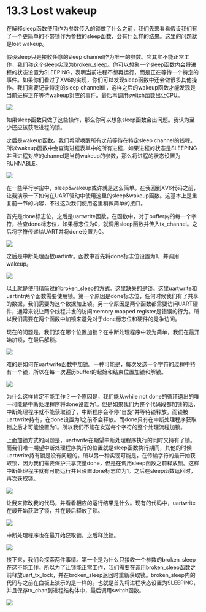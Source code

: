 # 13.3 Lost wakeup

在解释sleep函数使用作为参数传入的锁做了什么之前，我们先来看看假设我们有了一个更简单的不带锁作为参数的sleep函数，会有什么样的结果。这里的问题就是lost wakeup。

假设sleep只是接收任意的sleep channel作为唯一的参数。它其实不能正常工作，我们称这个sleep实现为broken\_sleep。你可以想象一个sleep函数内会将进程的状态设置为SLEEPING，表明当前进程不想再运行，而是正在等待一个特定的事件。如果你们看过了XV6的实现，你们可以发现sleep函数中还会做很多其他操作。我们需要记录特定的sleep channel值，这样之后的wakeup函数才能发现是当前进程正在等待wakeup对应的事件。最后再调用switch函数出让CPU。

![](../.gitbook/assets/image%20%28508%29.png)

如果sleep函数只做了这些操作，那么你可以想象sleep函数会出问题。我认为至少还应该获取进程的锁。

之后是wakeup函数。我们希望唤醒所有之前等待在特定sleep channel的线程。所以wakeup函数中会查询进程表单中的所有进程，如果进程的状态是SLEEPING并且进程对应的channel是当前wakeup的参数，那么将进程的状态设置为RUNNABLE。

![](../.gitbook/assets/image%20%28563%29.png)

在一些平行宇宙中，sleep&wakeup或许就是这么简单。在我回到XV6代码之前，让我演示一下如何在UART驱动中使用这里的sleep&wakeup函数。这基本上是重复前一节的内容，不过这次我们使用这里稍微简单的接口。

首先是done标志位，之后是uartwrite函数。在函数中，对于buffer内的每一个字符，检查done标志位，如果标志位为0，就调用sleep函数并传入tx\_channel。之后将字符传递给UART并将done设置为0。

![](../.gitbook/assets/image%20%28532%29.png)

之后是中断处理函数uartintr。函数中首先将done标志位设置为1，并调用wakeup。

![](../.gitbook/assets/image%20%28450%29.png)

以上就是使用精简过的broken\_sleep的方式。这里缺失的是锁。这里uartwrite和uartintr两个函数需要使用锁。第一个原因是done标志位，任何时候我们有了共享的数据，我们需要为这个数据加上锁。另一个原因是两个函数都需要访问UART硬件，通常来说让两个线程并发的访问memory mapped register是错误的行为。所以我们需要在两个函数中加锁来避免对于done标志位和硬件的竞争访问。

现在的问题是，我们该在哪个位置加锁？在中断处理程序中较为简单，我们在最开始加锁，在最后解锁。

![](../.gitbook/assets/image%20%28561%29.png)

难的是如何在uartwrite函数中加锁。一种可能是，每次发送一个字符的过程中持有一个锁，所以在每一次遍历buffer的起始和结束位置加锁和解锁。

![](../.gitbook/assets/image%20%28492%29.png)

为什么这样肯定不能工作？一个原因是，我们能从while not done的循环退出的唯一可能是中断处理程序将done设置为1。但是如果我们为整个代码段都加锁的话，中断处理程序就不能获取锁了，中断程序会不停“自旋”并等待锁释放。而锁被uartwrite持有，在done设置为1之前不会释放。而done只有在中断处理程序获取锁之后才可能设置为1。所以我们不能在发送每个字符的整个处理流程加锁。

上面加锁方式的问题是，uartwrite在期望中断处理程序执行的同时又持有了锁。而我们唯一期望中断处理程序执行的位置就是sleep函数执行期间，其他的时候uartwrite持有锁是没有问题的。所以另一种实现可能是，在传输字符的最开始获取锁，因为我们需要保护共享变量done，但是在调用sleep函数之前释放锁。这样中断处理程序就有可能运行并且设置done标志位为1。之后在sleep函数返回时，再次获取锁。

![](../.gitbook/assets/image%20%28548%29.png)

让我来修改我的代码，并看看相应的运行结果是什么。现有的代码中，uartwrite在最开始获取了锁，并在最后释放了锁。

![](../.gitbook/assets/image%20%28488%29.png)

中断处理程序也在最开始获取锁，之后释放锁。

![](../.gitbook/assets/image%20%28545%29.png)

接下来，我们会探索两件事情。第一个是为什么只接收一个参数的broken\_sleep在这不能工作。所以为了让锁能正常工作，我们需要在调用broken\_sleep函数之前释放uart\_tx\_lock，并在broken\_sleep返回时重新获取锁。broken\_sleep内的代码与之前在白板上演示的是一样的。也就是首先将进程状态设置为SLEEPING，并且保存tx\_chan到进程结构体中，最后调用switch函数。

![](../.gitbook/assets/image%20%28521%29.png)

